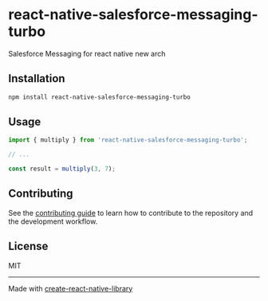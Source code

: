 # react-native-salesforce-messaging-turbo

Salesforce Messaging for react native new arch

## Installation

```sh
npm install react-native-salesforce-messaging-turbo
```

## Usage


```js
import { multiply } from 'react-native-salesforce-messaging-turbo';

// ...

const result = multiply(3, 7);
```


## Contributing

See the [contributing guide](CONTRIBUTING.md) to learn how to contribute to the repository and the development workflow.

## License

MIT

---

Made with [create-react-native-library](https://github.com/callstack/react-native-builder-bob)
